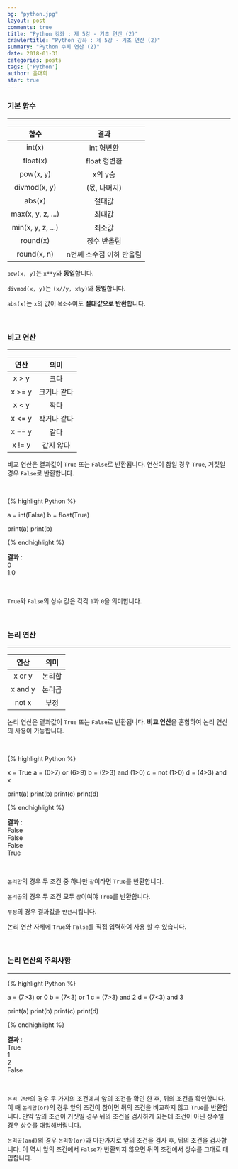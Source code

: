 ```yaml
---
bg: "python.jpg"
layout: post
comments: true
title: "Python 강좌 : 제 5강 - 기초 연산 (2)"
crawlertitle: "Python 강좌 : 제 5강 - 기초 연산 (2)"
summary: "Python 수치 연산 (2)"
date: 2018-01-31
categories: posts
tags: ['Python']
author: 윤대희
star: true
---
```


### 기본 함수 ###
----------

|     함수     |     결과     |
|:------------:|:------------:|
|    int(x)    |  int 형변환  |
|   float(x)   | float 형변환 |
|   pow(x, y)  |    x의 y승   |
| divmod(x, y) | (몫, 나머지) |
|    abs(x)    |    절대값    |
|    max(x, y, z, ...)    |    최대값    |
|    min(x, y, z, ...)    |    최소값    |
|    round(x)    |    정수 반올림    |
|    round(x, n)    |    n번째 소수점 이하 반올림    |

`pow(x, y)`는 `x**y`와 **동일**합니다. 

`divmod(x, y)`는 `(x//y, x%y)`와 **동일**합니다.

`abs(x)`는 `x`의 값이 `복소수`여도 **절대값으로 반환**합니다.

<br>

### 비교 연산 ###
----------

|  연산  |     의미    |
|:------:|:-----------:|
|  x > y |     크다    |
| x >= y | 크거나 같다 |
|  x < y |     작다    |
| x <= y | 작거나 같다 |
| x == y |     같다    |
| x != y |  같지 않다  |

비교 연산은 결과값이 `True` 또는 `False`로 반환됩니다. 연산이 참일 경우 `True`, 거짓일 경우 `False`로 반환합니다.

<br>

{% highlight Python %}

a = int(False)
b = float(True)

print(a)
print(b)

{% endhighlight %}

**결과**
:    
0<br>
1.0<br>

<br>

`True`와 `False`의 상수 값은 각각 `1`과 `0`을 의미합니다.

<br>

### 논리 연산 ###
----------

|   연산  |  의미  |
|:-------:|:------:|
|  x or y | 논리합 |
| x and y | 논리곱 |
|  not x  |  부정  |

논리 연산은 결과값이 `True` 또는 `False`로 반환됩니다. **비교 연산**을 혼합하여 논리 연산의 사용이 가능합니다.

<br>

{% highlight Python %}

x = True
a = (0>7) or (6>9)
b = (2>3) and (1>0)
c = not (1>0)
d = (4>3) and x

print(a)
print(b)
print(c)
print(d)

{% endhighlight %}

**결과**
:    
False<br>
False<br>
False<br>
True

<br>

`논리합`의 경우 두 조건 중 하나만 `참`이라면 `True`를 반환합니다.

`논리곱`의 경우 두 조건 모두 `참`이여야 `True`를 반환합니다.

`부정`의 경우 결과값을 `반전`시킵니다.

논리 연산 자체에 `True`와 `False`를 직접 입력하여 사용 할 수 있습니다.

<br>

### 논리 연산의 주의사항 ###
----------

{% highlight Python %}

a = (7>3) or 0
b = (7<3) or 1
c = (7>3) and 2
d = (7<3) and 3

print(a)
print(b)
print(c)
print(d)

{% endhighlight %}

**결과**
:    
True<br>
1<br>
2<br>
False

<br>

`논리 연산`의 경우 두 가지의 조건에서 앞의 조건을 확인 한 후, 뒤의 조건을 확인합니다. 이 때 `논리합(or)`의 경우 앞의 조건이 참이면 뒤의 조건을 비교하지 않고 `True`를 반환합니다. 만약 앞의 조건이 거짓일 경우 뒤의 조건을 검사하게 되는데 조건이 아닌 상수일 경우 상수를 대입해버립니다.

`논리곱(and)`의 경우 `논리합(or)`과 마찬가지로 앞의 조건을 검사 후, 뒤의 조건을 검사합니다. 이 역시 앞의 조건에서 `False`가 반환되지 않으면 뒤의 조건에서 상수를 그대로 대입합니다.
